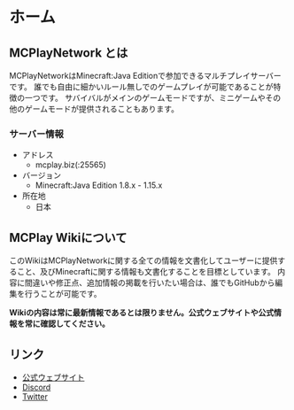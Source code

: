 # ホーム
## MCPlayNetwork とは
MCPlayNetworkはMinecraft:Java Editionで参加できるマルチプレイサーバーです。
誰でも自由に細かいルール無しでのゲームプレイが可能であることが特徴の一つです。
サバイバルがメインのゲームモードですが、ミニゲームやその他のゲームモードが提供されることもあります。

### サーバー情報
- アドレス
  - mcplay.biz(:25565)
- バージョン
  - Minecraft:Java Edition 1.8.x - 1.15.x
- 所在地
  - 日本

## MCPlay Wikiについて
このWikiはMCPlayNetworkに関する全ての情報を文書化してユーザーに提供すること、及びMinecraftに関する情報も文書化することを目標としています。
内容に間違いや修正点、追加情報の掲載を行いたい場合は、誰でもGitHubから編集を行うことが可能です。

**Wikiの内容は常に最新情報であるとは限りません。公式ウェブサイトや公式情報を常に確認してください。**

## リンク
- [公式ウェブサイト](https://www.mcplay.biz/)
- [Discord](https://discordapp.gg/KwbCWAM)
- [Twitter](https://twitter.com/MCPlayNetwork)